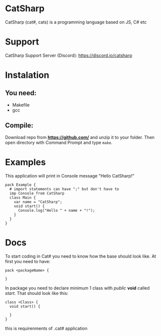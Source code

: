 # CatSharp

CatSharp (cat#, cats) is a programming language based on JS, C# etc

# Support

CatSharp Support Server (Discord): https://discord.io/catsharp

# Instalation
## You need:
* Makefile
* gcc
## Compile:
Download repo from **https://github.com/** and unzip it to your folder. Then open directory with Command Prompt and type ```make```.

# Examples
This application will print in Console message "Hello CatSharp!"
```cat#
pack Example {
  # import statements can have ";" but don't have to
  imp Console from CatSharp
  class Main {
    var name = "CatSharp";
    void start() {
      Console.log("Hello " + name + "!");
    }
  }
}
```
# Docs
To start coding in Cat# you need to know how the base should look like. At first you need to have:
```cat#
pack <packageName> {

}
```
In package you need to declare minimum 1 class with *public* **void** called *start*. That should look like this:
```cat#
class <Class> {
  void start() {

  }
}
```
this is requirenments of .cat# application
